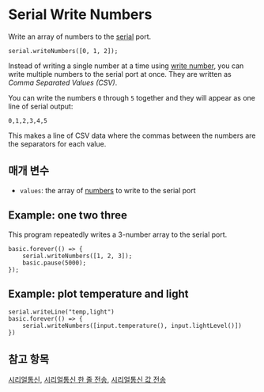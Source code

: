 # Serial Write Numbers

Write an array of numbers to the [serial](/device/serial) port.

```sig
serial.writeNumbers([0, 1, 2]);
```

Instead of writing a single number at a time using [write number](/reference/serial/write-number), you can write multiple numbers to the serial port at once. They are written as *Comma Separated Values (CSV)*.

You can write the numbers `0` through `5` together and they will appear as one line of serial output:

`0,1,2,3,4,5`

This makes a line of CSV data where the commas between the numbers are the separators for each value.

## 매개 변수

* `values`: the array of [numbers](/types/number) to write to the serial port

## Example: one two three

This program repeatedly writes a 3-number array to the serial port.

```blocks
basic.forever(() => {
    serial.writeNumbers([1, 2, 3]);
    basic.pause(5000);
});
```

## Example: plot temperature and light

```blocks
serial.writeLine("temp,light")
basic.forever(() => {
    serial.writeNumbers([input.temperature(), input.lightLevel()])
})
```

## 참고 항목

[시리얼통신](/device/serial), [시리얼통신 한 줄 전송](/reference/serial/write-line), [시리얼통신 값 전송](/reference/serial/write-value)